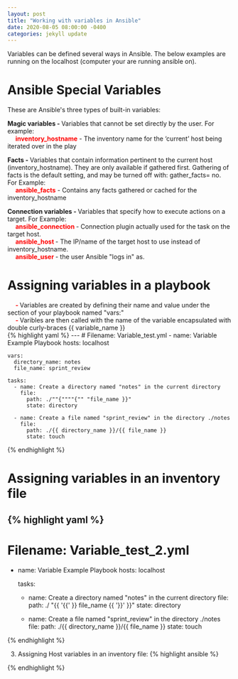 ```yaml
---
layout: post
title: "Working with variables in Ansible"
date: 2020-08-05 08:00:00 -0400
categories: jekyll update
---
```

Variables can be defined several ways in Ansible. The below examples are running on the localhost (computer your are running ansible on).

<h1><b>Ansible Special Variables</b></h1>
These are Ansible's three types of built-in variables:
    
<b>Magic variables - </b> Variables that cannot be set directly by the user. For example:<br>
&emsp; <b><text style="color: red">inventory_hostname</text></b> - The inventory name for the ‘current’ host being iterated over in the play<br>

<b>Facts - </b> Variables that contain information pertinent to the current host (inventory_hostname). They are only available if gathered first. Gathering of facts is the default setting, and may be turned off with: gather_facts= no. For Example: <br>
&emsp; <b><text style="color: red">ansible_facts</text></b> - Contains any facts gathered or cached for the inventory_hostname<br>

<b>Connection variables -  </b> Variables that specify how to execute actions on a target. For Example: <br>
&emsp; <b><text style="color: red">ansible_connection </text></b> - Connection plugin actually used for the task on the target host.<br>
&emsp; <b><text style="color: red">ansible_host </text></b> - The IP/name of the target host to use instead of inventory_hostname.<br>
&emsp; <b><text style="color: red">ansible_user </text></b> - the user Ansible "logs in" as.<br>

<h1><b>Assigning variables in a playbook</b></h1>
&emsp; <b><text style="color: red"> - </text></b>Variables are created by defining their name and value under the section of your playbook named "vars:"<br>
&emsp; <b><text style="color: red"> - </text></b>Varibles are then called with the name of the variable encapsulated with double curly-braces {{ variable_name }}<br>
{% highlight yaml %}
---
# Filename: Variable_test.yml
  - name: Variable Example Playbook
    hosts: localhost

    vars:
      directory_name: notes
      file_name: sprint_review

    tasks:
      - name: Create a directory named "notes" in the current directory
        file:
          path: ./""{""""{"" "file_name }}"
          state: directory

      - name: Create a file named "sprint_review" in the directory ./notes
        file:
          path: ./{{ directory_name }}/{{ file_name }}
          state: touch
{% endhighlight %}

<h1><b>Assigning variables in an inventory file</b></h1>

{% highlight yaml %}
---
# Filename: Variable_test_2.yml
  - name: Variable Example Playbook
    hosts: localhost

    tasks:
      - name: Create a directory named "notes" in the current directory
        file:
          path: ./ "{{ '{{' }} file_name {{ '}}' }}"
          state: directory

      - name: Create a file named "sprint_review" in the directory ./notes
        file:
          path: ./{{ directory_name }}/{{ file_name }}
          state: touch

{% endhighlight %}

3. Assigning Host variables in an inventory file:
{% highlight ansible %}

{% endhighlight %}